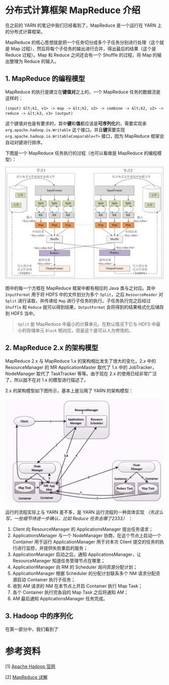 # 分布式计算框架 MapReduce 介绍

在之前的 YARN 的笔记中我们已经看到了，MapReduce 是一个运行在 YARN 上的分布式计算框架。

MapReduce 的核心思想就是把一个任务切分成多个子任务分别进行处理（这个就是 Map 过程），然后将每个子任务的输出进行合并，得出最后的结果（这个是 Reduce 过程）。Map 和 Reduce 之间还会有一个 Shuffle 的过程，将 Map 的输出整理为 Reduce 的输入。

## 1. MapReduce 的编程模型

MapReduce 的执行是建立在**键值对**之上的，一个 MapReduce 任务的数据流是这样的：

    (input) &lt;k1, v1> -> map -> &lt;k2, v2> -> combine -> &lt;k2, v2> -> reduce -> &lt;k3, v3> (output)

这个键值对也是有要求的，其中**键**和**值**都应该是**可序列化**的，需要实现承 `org.apache.hadoop.io.Writable` 这个接口。并且**键**需要实现 `org.apache.hadoop.io.WritableComparable<T>` 接口，因为 MapReduce 框架会自动对键进行排序。

下图是一个 MapReduce 任务执行的过程（也可以看做是 MapReduce 的编程模型）：

![](images/mapreduce/1.jpg)

图中的每一个方框在 MapReduce 框架中都有相应的 Java 类与之对应。其中 `InputFormat` 用于将 HDFS 中的文件划分为多个 `Split`，之后 `ResourceReader` 对 `Split` 进行读取，并传递给 `Map` 进行子任务的执行。子任务执行完之后经过 `Shuffle` 和 `Reduce` 就可以得到结果，`OutputFormat` 会将得到的结果格式化后储存到 HDFS 当中。

> `Split` 是 MapReduce 中最小的计算单元，在默认情况下它与 HDFS 中最小的存储单元 `Block` 相对应，但是这个是可以人为修改的。

## 2. MapReduce 2.x 的架构模型

MapReduce 2.x 与 MapReduce 1.x 的架构相比发生了很大的变化，2.x 中的 ResourceManager 的 MR ApplicationMaster 取代了 1.x 中的 JobTracker，NodeManager 取代了 TaskTracker 等等。由于现在 2.x 的使用已经非常广泛了，所以就不在对 1.x 的模型进行描述了。

2.x 的架构模型如下图所示，基本上是沿用了 YARN 的架构模型：

![](images/mapreduce/2.png)

运行的流程实际上与 YARN 差不多，是 YARN 运行流程的一种具体实现 *（先这么写，一些细节待进一步确认，比如 Reduce 任务去哪了2333）* ：

1. Client 向 ResourceManager 的 ApplicationsManager 提出任务请求；
2. ApplicationsManager 与一个 NodeManager 协商，在这个节点上启动一个 Container 用于运行 ApplicationManager 用于对本次 Client 提交的任务的执行进行监控，并提供失败重启的服务；
3. ApplicationManager 启动之后，通知 ApplicationsManager，让 ResourceManager 知道任务管理节点在哪里；
4. ApplicationManager 向 RM 的 Scheduler 询问资源分配计划；
5. ApplicationManager 根据 Scheduler 的分配计划联系多个 NM 请求分配资源启动 Container 执行子任务；
6. 收到 AM 请求的 NM 在本节点上开启 Container 执行 Map Task；
7. 各个 Container 执行完各自的 Map Task 之后将通知 AM；
8. AM 最后通知 ApplicationsManager 任务完成。

## 3. Hadoop 中的序列化

在第一部分中，我们看到了

# 参考资料

[1] [Apache Hadoop 官网](http://hadoop.apache.org/docs/r2.8.4/hadoop-mapreduce-client/hadoop-mapreduce-client-core/MapReduceTutorial.html)

[2] [MapReduce 详解](https://blog.csdn.net/q739404976/article/details/73188645)

